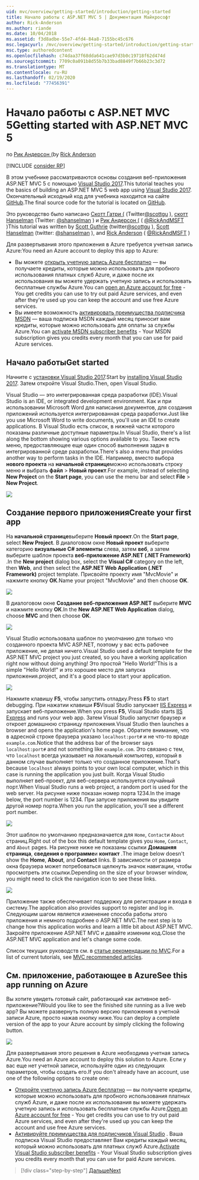 ```yaml
---
uid: mvc/overview/getting-started/introduction/getting-started
title: Начало работы с ASP.NET MVC 5 | Документация Майкрософт
author: Rick-Anderson
ms.author: riande
ms.date: 10/04/2018
ms.assetid: f3d8adbe-55e7-4fd4-84a8-7155bc45c676
msc.legacyurl: /mvc/overview/getting-started/introduction/getting-started
msc.type: authoredcontent
ms.openlocfilehash: c74daa37f68dda641cae97d3b0c19718f62d474d
ms.sourcegitcommit: 7709c0a091b8d55b7b33bad8849f7b66b23c3d72
ms.translationtype: MT
ms.contentlocale: ru-RU
ms.lasthandoff: 02/19/2020
ms.locfileid: "77456391"
---
```

# <a name="getting-started-with-aspnet-mvc-5"></a><span data-ttu-id="1fc49-102">Начало работы с ASP.NET MVC 5</span><span class="sxs-lookup"><span data-stu-id="1fc49-102">Getting started with ASP.NET MVC 5</span></span>

<span data-ttu-id="1fc49-103">по [Рик Андерсон (](https://twitter.com/RickAndMSFT)</span><span class="sxs-lookup"><span data-stu-id="1fc49-103">by [Rick Anderson](https://twitter.com/RickAndMSFT)</span></span>

[!INCLUDE [consider RP](../../../../includes/razor.md)]

<span data-ttu-id="1fc49-104">В этом учебнике рассматриваются основы создания веб-приложения ASP.NET MVC 5 с помощью [Visual Studio 2017](https://visualstudio.microsoft.com/downloads/?utm_medium=microsoft&utm_source=docs.microsoft.com&utm_campaign=button+cta&utm_content=download+vs2017).</span><span class="sxs-lookup"><span data-stu-id="1fc49-104">This tutorial teaches you the basics of building an ASP.NET MVC 5 web app using [Visual Studio 2017](https://visualstudio.microsoft.com/downloads/?utm_medium=microsoft&utm_source=docs.microsoft.com&utm_campaign=button+cta&utm_content=download+vs2017).</span></span> <span data-ttu-id="1fc49-105">Окончательный исходный код для учебника находится на сайте [GitHub](https://github.com/aspnet/AspNetDocs/tree/master/aspnet/mvc/overview/getting-started/introduction/sample/MvcMovie/MvcMovie).</span><span class="sxs-lookup"><span data-stu-id="1fc49-105">The final source code for the tutorial is located on [GitHub](https://github.com/aspnet/AspNetDocs/tree/master/aspnet/mvc/overview/getting-started/introduction/sample/MvcMovie/MvcMovie).</span></span>

<span data-ttu-id="1fc49-106">Это руководство было написано [Скотт Гатри (](https://weblogs.asp.net/scottgu/) (Twitter[@scottgu](https://twitter.com/scottgu) ), [скотт Hanselman](http://www.hanselman.com/blog/) (Twitter: [@shanselman](https://twitter.com/shanselman) ) и [Рик Андерсон (](https://twitter.com/RickAndMSFT) ( [@RickAndMSFT](https://twitter.com/#!/RickAndMSFT) )</span><span class="sxs-lookup"><span data-stu-id="1fc49-106">This tutorial was written by [Scott Guthrie](https://weblogs.asp.net/scottgu/) (twitter[@scottgu](https://twitter.com/scottgu) ), [Scott Hanselman](http://www.hanselman.com/blog/) (twitter: [@shanselman](https://twitter.com/shanselman) ), and [Rick Anderson](https://twitter.com/RickAndMSFT) ( [@RickAndMSFT](https://twitter.com/#!/RickAndMSFT) )</span></span>

<span data-ttu-id="1fc49-107">Для развертывания этого приложения в Azure требуется учетная запись Azure:</span><span class="sxs-lookup"><span data-stu-id="1fc49-107">You need an Azure account to deploy this app to Azure:</span></span>

- <span data-ttu-id="1fc49-108">Вы можете [открыть учетную запись Azure бесплатно](https://azure.microsoft.com/pricing/free-trial/?WT.mc_id=A443DD604) — вы получаете кредиты, которые можно использовать для пробного использования платных служб Azure, и даже после их использования вы можете удержать учетную запись и использовать бесплатные службы Azure.</span><span class="sxs-lookup"><span data-stu-id="1fc49-108">You can [open an Azure account for free](https://azure.microsoft.com/pricing/free-trial/?WT.mc_id=A443DD604) - You get credits you can use to try out paid Azure services, and even after they're used up you can keep the account and use free Azure services.</span></span>
- <span data-ttu-id="1fc49-109">Вы имеете возможность [активировать преимущества подписчика MSDN](https://azure.microsoft.com/pricing/member-offers/msdn-benefits-details/?WT.mc_id=A443DD604) — ваша подписка MSDN каждый месяц приносит вам кредиты, которые можно использовать для оплаты за службы Azure.</span><span class="sxs-lookup"><span data-stu-id="1fc49-109">You can [activate MSDN subscriber benefits](https://azure.microsoft.com/pricing/member-offers/msdn-benefits-details/?WT.mc_id=A443DD604) - Your MSDN subscription gives you credits every month that you can use for paid Azure services.</span></span>

## <a name="get-started"></a><span data-ttu-id="1fc49-110">Начало работы</span><span class="sxs-lookup"><span data-stu-id="1fc49-110">Get started</span></span>

<span data-ttu-id="1fc49-111">Начните с [установки Visual Studio 2017](https://visualstudio.microsoft.com/downloads/?utm_medium=microsoft&utm_source=docs.microsoft.com&utm_campaign=button+cta&utm_content=download+vs2017).</span><span class="sxs-lookup"><span data-stu-id="1fc49-111">Start by [installing Visual Studio 2017](https://visualstudio.microsoft.com/downloads/?utm_medium=microsoft&utm_source=docs.microsoft.com&utm_campaign=button+cta&utm_content=download+vs2017).</span></span> <span data-ttu-id="1fc49-112">Затем откройте Visual Studio.</span><span class="sxs-lookup"><span data-stu-id="1fc49-112">Then, open Visual Studio.</span></span>

<span data-ttu-id="1fc49-113">Visual Studio — это интегрированная среда разработки (IDE).</span><span class="sxs-lookup"><span data-stu-id="1fc49-113">Visual Studio is an IDE, or integrated development environment.</span></span> <span data-ttu-id="1fc49-114">Как и при использовании Microsoft Word для написания документов, для создания приложений используется интегрированная среда разработки.</span><span class="sxs-lookup"><span data-stu-id="1fc49-114">Just like you use Microsoft Word to write documents, you'll use an IDE to create applications.</span></span> <span data-ttu-id="1fc49-115">В Visual Studio есть список, в нижней части которого показаны различные доступные параметры.</span><span class="sxs-lookup"><span data-stu-id="1fc49-115">In Visual Studio, there's a list along the bottom showing various options available to you.</span></span> <span data-ttu-id="1fc49-116">Также есть меню, предоставляющее еще один способ выполнения задач в интегрированной среде разработки.</span><span class="sxs-lookup"><span data-stu-id="1fc49-116">There's also a menu that provides another way to perform tasks in the IDE.</span></span> <span data-ttu-id="1fc49-117">Например, вместо выбора **нового проекта** на **начальной странице**можно использовать строку меню и выбрать **файл** > **Новый проект**.</span><span class="sxs-lookup"><span data-stu-id="1fc49-117">For example, instead of selecting **New Project** on the **Start page**, you can use the menu bar and select **File** > **New Project**.</span></span>

![](getting-started/_static/image1.png)

## <a name="create-your-first-app"></a><span data-ttu-id="1fc49-118">Создание первого приложения</span><span class="sxs-lookup"><span data-stu-id="1fc49-118">Create your first app</span></span>

<span data-ttu-id="1fc49-119">На **начальной странице**выберите **Новый проект**.</span><span class="sxs-lookup"><span data-stu-id="1fc49-119">On the **Start page**, select **New Project**.</span></span> <span data-ttu-id="1fc49-120">В диалоговом окне **Новый проект** выберите категорию **визуальные C# элементы** слева, затем **веб**, а затем выберите шаблон проекта **веб-приложение ASP.NET (.NET Framework)** .</span><span class="sxs-lookup"><span data-stu-id="1fc49-120">In the **New project** dialog box, select the **Visual C#** category on the left, then **Web**, and then select the **ASP.NET Web Application (.NET Framework)** project template.</span></span> <span data-ttu-id="1fc49-121">Присвойте проекту имя "MvcMovie" и нажмите кнопку **ОК**.</span><span class="sxs-lookup"><span data-stu-id="1fc49-121">Name your project "MvcMovie" and then choose **OK**.</span></span>

![](getting-started/_static/image2.png)

<span data-ttu-id="1fc49-122">В диалоговом окне **Создание веб-приложения ASP.NET** выберите **MVC** и нажмите кнопку **ОК**.</span><span class="sxs-lookup"><span data-stu-id="1fc49-122">In the **New ASP.NET Web Application** dialog, choose **MVC** and then choose **OK**.</span></span>

![](getting-started/_static/image3.png)

<span data-ttu-id="1fc49-123">Visual Studio использовала шаблон по умолчанию для только что созданного проекта MVC ASP.NET, поэтому у вас есть рабочее приложение, не делая ничего.</span><span class="sxs-lookup"><span data-stu-id="1fc49-123">Visual Studio used a default template for the ASP.NET MVC project you just created, so you have a working application right now without doing anything!</span></span> <span data-ttu-id="1fc49-124">Это простой "Hello World!"</span><span class="sxs-lookup"><span data-stu-id="1fc49-124">This is a simple "Hello World!"</span></span> <span data-ttu-id="1fc49-125">и это хорошее место для запуска приложения.</span><span class="sxs-lookup"><span data-stu-id="1fc49-125">project, and it's a good place to start your application.</span></span>

![](getting-started/_static/image4.png)

<span data-ttu-id="1fc49-126">Нажмите клавишу **F5**, чтобы запустить отладку.</span><span class="sxs-lookup"><span data-stu-id="1fc49-126">Press **F5** to start debugging.</span></span> <span data-ttu-id="1fc49-127">При нажатии клавиши **F5**Visual Studio запускает [IIS Express](/iis/extensions/introduction-to-iis-express/iis-express-overview) и запускает веб-приложение.</span><span class="sxs-lookup"><span data-stu-id="1fc49-127">When you press **F5**, Visual Studio starts [IIS Express](/iis/extensions/introduction-to-iis-express/iis-express-overview) and runs your web app.</span></span> <span data-ttu-id="1fc49-128">Затем Visual Studio запустит браузер и откроет домашнюю страницу приложения.</span><span class="sxs-lookup"><span data-stu-id="1fc49-128">Visual Studio then launches a browser and opens the application's home page.</span></span> <span data-ttu-id="1fc49-129">Обратите внимание, что в адресной строке браузера указано `localhost:port#` и не что-то вроде `example.com`.</span><span class="sxs-lookup"><span data-stu-id="1fc49-129">Notice that the address bar of the browser says `localhost:port#` and not something like `example.com`.</span></span> <span data-ttu-id="1fc49-130">Это связано с тем, что `localhost` всегда указывает на локальный компьютер, который в данном случае выполняет только что созданное приложение.</span><span class="sxs-lookup"><span data-stu-id="1fc49-130">That's because `localhost` always points to your own local computer, which in this case is running the application you just built.</span></span> <span data-ttu-id="1fc49-131">Когда Visual Studio выполняет веб-проект, для веб-сервера используется случайный порт.</span><span class="sxs-lookup"><span data-stu-id="1fc49-131">When Visual Studio runs a web project, a random port is used for the web server.</span></span> <span data-ttu-id="1fc49-132">На рисунке ниже показан номер порта 1234.</span><span class="sxs-lookup"><span data-stu-id="1fc49-132">In the image below, the port number is 1234.</span></span> <span data-ttu-id="1fc49-133">При запуске приложения вы увидите другой номер порта.</span><span class="sxs-lookup"><span data-stu-id="1fc49-133">When you run the application, you'll see a different port number.</span></span>

![](getting-started/_static/image5.png)

<span data-ttu-id="1fc49-134">Этот шаблон по умолчанию предназначается для `Home`, `Contact`и `About` страниц.</span><span class="sxs-lookup"><span data-stu-id="1fc49-134">Right out of the box this default template gives you `Home`, `Contact`, and `About` pages.</span></span> <span data-ttu-id="1fc49-135">На рисунке ниже не показаны ссылки **Домашняя страница**, **сведения о программе**и **контакт** .</span><span class="sxs-lookup"><span data-stu-id="1fc49-135">The image below doesn't show the **Home**, **About**, and **Contact** links.</span></span> <span data-ttu-id="1fc49-136">В зависимости от размера окна браузера может потребоваться щелкнуть значок навигации, чтобы просмотреть эти ссылки.</span><span class="sxs-lookup"><span data-stu-id="1fc49-136">Depending on the size of your browser window, you might need to click the navigation icon to see these links.</span></span>

![](getting-started/_static/image6.png)

<span data-ttu-id="1fc49-137">Приложение также обеспечивает поддержку для регистрации и входа в систему.</span><span class="sxs-lookup"><span data-stu-id="1fc49-137">The application also provides support to register and log in.</span></span> <span data-ttu-id="1fc49-138">Следующим шагом является изменение способа работы этого приложения и немного подробнее о ASP.NET MVC.</span><span class="sxs-lookup"><span data-stu-id="1fc49-138">The next step is to change how this application works and learn a little bit about ASP.NET MVC.</span></span> <span data-ttu-id="1fc49-139">Закройте приложение ASP.NET MVC и давайте изменим код.</span><span class="sxs-lookup"><span data-stu-id="1fc49-139">Close the ASP.NET MVC application and let's change some code.</span></span>

<span data-ttu-id="1fc49-140">Список текущих руководств см. в [статье рекомендации по MVC](../mvc-learning-sequence.md).</span><span class="sxs-lookup"><span data-stu-id="1fc49-140">For a list of current tutorials, see [MVC recommended articles](../mvc-learning-sequence.md).</span></span>

## <a name="see-this-app-running-on-azure"></a><span data-ttu-id="1fc49-141">См. приложение, работающее в Azure</span><span class="sxs-lookup"><span data-stu-id="1fc49-141">See this app running on Azure</span></span>

<span data-ttu-id="1fc49-142">Вы хотите увидеть готовый сайт, работающий как активное веб-приложение?</span><span class="sxs-lookup"><span data-stu-id="1fc49-142">Would you like to see the finished site running as a live web app?</span></span> <span data-ttu-id="1fc49-143">Вы можете развернуть полную версию приложения в учетной записи Azure, просто нажав кнопку ниже.</span><span class="sxs-lookup"><span data-stu-id="1fc49-143">You can deploy a complete version of the app to your Azure account by simply clicking the following button.</span></span>

[![](https://azuredeploy.net/deploybutton.png)](https://azuredeploy.net/?repository=https://github.com/aspnet/AspNetDocs/tree/master/aspnet/mvc/overview/getting-started/introduction/sample/MvcMovie&amp;WT.mc_id=deploy_azure_aspnet)

<span data-ttu-id="1fc49-144">Для развертывания этого решения в Azure необходима учетная запись Azure.</span><span class="sxs-lookup"><span data-stu-id="1fc49-144">You need an Azure account to deploy this solution to Azure.</span></span> <span data-ttu-id="1fc49-145">Если у вас еще нет учетной записи, используйте один из следующих параметров, чтобы создать его.</span><span class="sxs-lookup"><span data-stu-id="1fc49-145">If you don't already have an account, use one of the following options to create one:</span></span>

- <span data-ttu-id="1fc49-146">[Откройте учетную запись Azure бесплатно](https://azure.microsoft.com/pricing/free-trial/?WT.mc_id=A443DD604) — вы получаете кредиты, которые можно использовать для пробного использования платных служб Azure, и даже после их использования вы можете удержать учетную запись и использовать бесплатные службы Azure.</span><span class="sxs-lookup"><span data-stu-id="1fc49-146">[Open an Azure account for free](https://azure.microsoft.com/pricing/free-trial/?WT.mc_id=A443DD604) - You get credits you can use to try out paid Azure services, and even after they're used up you can keep the account and use free Azure services.</span></span>
- <span data-ttu-id="1fc49-147">[Активируйте преимущества для подписчиков Visual Studio](https://azure.microsoft.com/pricing/member-offers/credit-for-visual-studio-subscribers) . Ваша подписка Visual Studio предоставляет Вам кредиты каждый месяц, который можно использовать для платных служб Azure.</span><span class="sxs-lookup"><span data-stu-id="1fc49-147">[Activate Visual Studio subscriber benefits](https://azure.microsoft.com/pricing/member-offers/credit-for-visual-studio-subscribers) - Your Visual Studio subscription gives you credits every month that you can use for paid Azure services.</span></span>

> [!div class="step-by-step"]
> [<span data-ttu-id="1fc49-148">Дальше</span><span class="sxs-lookup"><span data-stu-id="1fc49-148">Next</span></span>](adding-a-controller.md)
